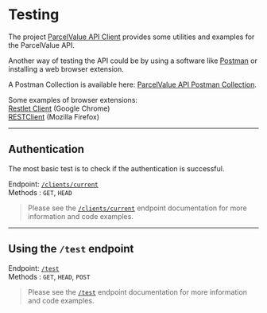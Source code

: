 # Testing

The project [ParcelValue API Client](https://github.com/parcelvalue/api-client) provides some utilities and examples for the ParcelValue API.

Another way of testing the API could be by using a software like [Postman](https://www.postman.com/) or installing a web browser extension.

A Postman Collection is available here: [ParcelValue API Postman Collection](https://github.com/parcelvalue/postman-collection).

Some examples of browser extensions:  
[Restlet Client](https://chrome.google.com/webstore/detail/restlet-client-rest-api-t/aejoelaoggembcahagimdiliamlcdmfm  ) (Google Chrome)  
[RESTClient](https://addons.mozilla.org/en-US/firefox/addon/restclient/) (Mozilla Firefox)

---
## Authentication

The most basic test is to check if the authentication is successful.

Endpoint: [`/clients/current`](/docs/Endpoints/Clients/Current.md)  
Methods : `GET`, `HEAD`

> Please see the [`/clients/current`](/docs/Endpoints/Clients/Current.md) endpoint documentation for more information and code examples.

---
## Using the `/test` endpoint
Endpoint: [`/test`](/docs/Endpoints/Test.md)  
Methods : `GET`, `HEAD`, `POST`
> Please see the [`/test`](/docs/Endpoints/Test.md) endpoint documentation for more information and code examples.
